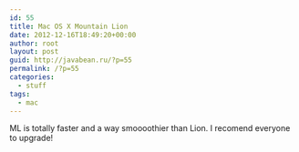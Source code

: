 ```yaml
---
id: 55
title: Mac OS X Mountain Lion
date: 2012-12-16T18:49:20+00:00
author: root
layout: post
guid: http://javabean.ru/?p=55
permalink: /?p=55
categories:
  - stuff
tags:
  - mac
---
```

ML is totally faster and a way smoooothier than Lion. I recomend everyone to upgrade!
